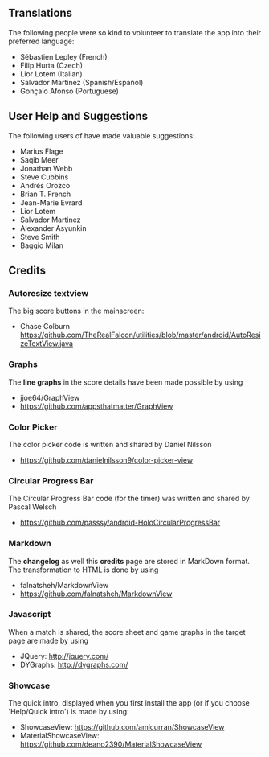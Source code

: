 ## Translations

The following people were so kind to volunteer to translate the app into their preferred language:

- Sébastien Lepley (French)
- Filip Hurta (Czech)
- Lior Lotem (Italian)
- Salvador Martinez (Spanish/Español)
- Gonçalo Afonso (Portuguese)

## User Help and Suggestions

The following users of have made valuable suggestions:

- Marius Flage
- Saqib Meer
- Jonathan Webb
- Steve Cubbins
- Andrés Orozco
- Brian T. French
- Jean-Marie Evrard
- Lior Lotem
- Salvador Martinez
- Alexander Asyunkin
- Steve Smith
- Baggio Milan

## Credits

### Autoresize textview

The big score buttons in the mainscreen:

- Chase Colburn <https://github.com/TheRealFalcon/utilities/blob/master/android/AutoResizeTextView.java>

### Graphs

The __line graphs__ in the score details have been made possible by using

- jjoe64/GraphView
- <https://github.com/appsthatmatter/GraphView>

### Color Picker

The color picker code is written and shared by Daniel Nilsson

- <https://github.com/danielnilsson9/color-picker-view>

### Circular Progress Bar

The Circular Progress Bar code (for the timer) was written and shared by Pascal Welsch

- <https://github.com/passsy/android-HoloCircularProgressBar>

### Markdown

The __changelog__ as well this __credits__ page are stored in MarkDown format.
The transformation to HTML is done by using

-   falnatsheh/MarkdownView
-   <https://github.com/falnatsheh/MarkdownView>

### Javascript

When a match is shared, the score sheet and game graphs in the target page are made by using

-   JQuery: <http://jquery.com/>
-   DYGraphs: <http://dygraphs.com/>

### Showcase 

The quick intro, displayed when you first install the app (or if you choose 'Help/Quick intro') is made by using:

- ShowcaseView: <https://github.com/amlcurran/ShowcaseView>
- MaterialShowcaseView: <https://github.com/deano2390/MaterialShowcaseView>


